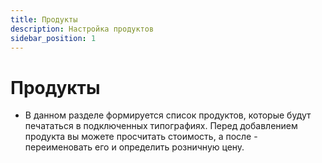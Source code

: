 ```yaml
---
title: Продукты
description: Настройка продуктов
sidebar_position: 1
---
```


# Продукты
* В данном разделе формируется список продуктов, которые будут печататься в подключенных типографиях. Перед добавлением продукта вы можете просчитать стоимость, а после - переименовать его и определить розничную цену.
